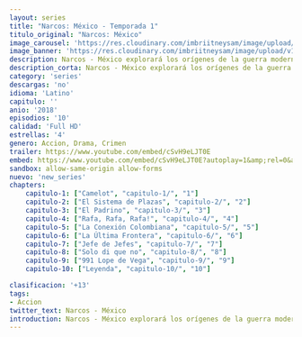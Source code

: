 ```yaml
---
layout: series
title: "Narcos: México - Temporada 1"
titulo_original: "Narcos: México"
image_carousel: 'https://res.cloudinary.com/imbriitneysam/image/upload/v1546288476/NARCOS-MEXICO-POSTER-min.jpg'
image_banner: 'https://res.cloudinary.com/imbriitneysam/image/upload/v1546288476/NARCOS-MEXICO-BANNER-min.jpg'
description: Narcos - México explorará los orígenes de la guerra moderna contra las drogas remontándose a un tiempo en que el mundo del tráfico mexicano era una confederación desorganizada de cultivadores y comerciantes independientes. La serie trazará el surgimiento del Cártel de Guadalajara en la década de 1980 cuando Félix Gallardo (Diego Luna) toma el timón, unificando a los traficantes para construir un imperio. Cuando el agente de la DEA Kiki Camarena (Michael Peña) traslada a su esposa e hijo desde California a Guadalajara para para asumir un nuevo nombramiento, rápidamente se da cuenta de que su tarea será más desafiante de lo que jamás podría haber imaginado. A medida que Kiki obtiene inteligencia sobre Félix y se enreda más en su misión, se desarrolla una trágica cadena de eventos que afecta el tráfico de drogas y la guerra en su contra en los años venideros
description_corta: Narcos - México explorará los orígenes de la guerra moderna contra las drogas remontándose a un tiempo en que el mundo del tráfico mexicano era una confederación desorganizada de cultivadores y comerciantes independientes. La serie trazará el..
category: 'series'
descargas: 'no'
idioma: 'Latino'
capitulo: ''
anio: '2018'
episodios: '10'
calidad: 'Full HD'
estrellas: '4'
genero: Accion, Drama, Crimen
trailer: https://www.youtube.com/embed/cSvH9eLJT0E
embed: https://www.youtube.com/embed/cSvH9eLJT0E?autoplay=1&amp;rel=0&amp;hd=1&border=0&wmode=opaque&enablejsapi=1&modestbranding=1&controls=1&showinfo=0
sandbox: allow-same-origin allow-forms 
nuevo: 'new_series'
chapters:
    capitulo-1: ["Camelot", "capitulo-1/", "1"]
    capitulo-2: ["El Sistema de Plazas", "capitulo-2/", "2"]
    capitulo-3: ["El Padrino", "capitulo-3/", "3"]
    capitulo-4: ["Rafa, Rafa, Rafa!", "capitulo-4/", "4"]
    capitulo-5: ["La Conexión Colombiana", "capitulo-5/", "5"]
    capitulo-6: ["La Última Frontera", "capitulo-6/", "6"]
    capitulo-7: ["Jefe de Jefes", "capitulo-7/", "7"]
    capitulo-8: ["Solo di que no", "capitulo-8/", "8"]
    capitulo-9: ["991 Lope de Vega", "capitulo-9/", "9"]
    capitulo-10: ["Leyenda", "capitulo-10/", "10"]

clasificacion: '+13'
tags:
- Accion
twitter_text: Narcos - México
introduction: Narcos - México explorará los orígenes de la guerra moderna contra las drogas remontándose a un tiempo en que el mundo del tráfico mexicano era una confederación desorganizada de cultivadores y comerciantes independientes. La serie trazará el...
---
```












